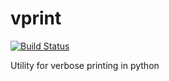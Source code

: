 # vprint

[![Build Status](https://travis-ci.com/xkortex/vprint.svg?branch=master)](https://travis-ci.com/xkortex/vprint)

Utility for verbose printing in python
